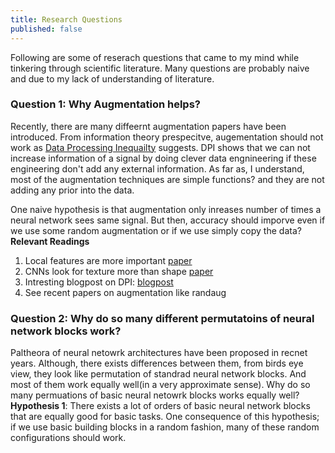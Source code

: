```yaml
---
title: Research Questions
published: false
---
```


Following are some of reserach questions that came to my mind while tinkering through scientific literature. Many questions are probably naive and due to my lack of understanding of literature. 

### Question 1: Why Augmentation helps?
Recently, there are many diffeernt augmentation papers have been introduced. From information theory prespecitve, augementation should not work as [Data Processing Inequailty](https://en.wikipedia.org/wiki/Data_processing_inequality) suggests. DPI shows that we can not increase information of a signal by doing clever data engnineering if these engineering don't add any external information. As far as, I understand, most of the augmentation techniques are simple functions? and they are not adding any prior into the data.

One naive hypothesis is that augmentation only inreases number of times a neural network sees same signal. But then, accuracy should imporve even if we use some random augmentation or if we use simply copy the data? 
**Relevant Readings**
1. Local features are more important [paper](https://openreview.net/forum?id=SkfMWhAqYQ) 
2. CNNs look for texture more than shape [paper](https://openreview.net/forum?id=Bygh9j09KX)
3. Intresting blogpost on DPI: [blogpost](https://medium.com/@akelleh/the-data-processing-inequality-da242b40800b)
4. See recent papers on augmentation like randaug

### Question 2: Why do so many different permutatoins of neural network blocks work?
Paltheora of neural netowrk architectures have been proposed in recnet years. Although, there exists  differences between them, from birds eye view, they look like permutation of standrad neural network blocks. And most of them work equally well(in a very approximate sense). Why do so many permuations of basic neural netowrk blocks works equally well?
**Hypothesis 1**: There exists a lot of orders of basic neural network blocks that are equally good for basic tasks. One consequence of this hypothesis; if we use basic building blocks in a random fashion, many of these random configurations should work. 
